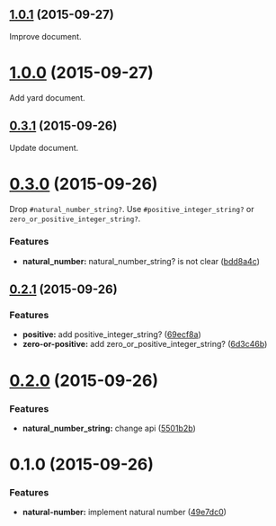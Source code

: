 <a name="1.0.1"></a>
## [1.0.1](https://github.com/packsaddle/ruby-natural_number_string/compare/v1.0.0...v1.0.1) (2015-09-27)

Improve document.


<a name="1.0.0"></a>
# [1.0.0](https://github.com/packsaddle/ruby-natural_number_string/compare/v0.3.1...v1.0.0) (2015-09-27)

Add yard document.


<a name="0.3.1"></a>
## [0.3.1](https://github.com/packsaddle/ruby-natural_number_string/compare/v0.3.0...v0.3.1) (2015-09-26)

Update document.


<a name="0.3.0"></a>
# [0.3.0](https://github.com/packsaddle/ruby-natural_number_string/compare/v0.2.1...v0.3.0) (2015-09-26)

Drop `#natural_number_string?`.
Use `#positive_integer_string?` or `zero_or_positive_integer_string?`.

### Features

* **natural_number:** natural_number_string? is not clear ([bdd8a4c](https://github.com/packsaddle/ruby-natural_number_string/commit/bdd8a4c))



<a name="0.2.1"></a>
## [0.2.1](https://github.com/packsaddle/ruby-natural_number_string/compare/v0.2.0...v0.2.1) (2015-09-26)


### Features

* **positive:** add positive_integer_string? ([69ecf8a](https://github.com/packsaddle/ruby-natural_number_string/commit/69ecf8a))
* **zero-or-positive:** add zero_or_positive_integer_string? ([6d3c46b](https://github.com/packsaddle/ruby-natural_number_string/commit/6d3c46b))



<a name="0.2.0"></a>
# [0.2.0](https://github.com/packsaddle/ruby-natural_number_string/compare/v0.1.0...v0.2.0) (2015-09-26)


### Features

* **natural_number_string:** change api ([5501b2b](https://github.com/packsaddle/ruby-natural_number_string/commit/5501b2b))



<a name="0.1.0"></a>
# 0.1.0 (2015-09-26)


### Features

* **natural-number:** implement natural number ([49e7dc0](https://github.com/packsaddle/ruby-natural_number_string/commit/49e7dc0))
